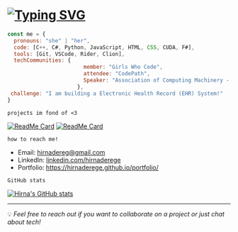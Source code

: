 # [![Typing SVG](https://readme-typing-svg.demolab.com?font=Fira+Code&pause=1000&color=000000&width=435&separator=%3C&lines=hello!+i'm+Hirna++;\))](https://git.io/typing-svg)


```javascript
const me = {
  pronouns: "she" | "her",
  code: [C++, C#, Python, JavaScript, HTML, CSS, CUDA, F#],
  tools: [Git, VSCode, Rider, Clion],
  techCommunities: {
                        member: "Girls Who Code",
                        attendee: "CodePath",
                        Speaker: "Association of Computing Machinery - SU"
                      },
 challenge: "I am building a Electronic Health Record (EHR) System!"
}
```

`projects im fond of <3`

[![ReadMe Card](https://github-readme-stats.vercel.app/api/pin/?username=hirnaderege&repo=research)](https://github.com/hirnaderege/research)
[![ReadMe Card](https://github-readme-stats.vercel.app/api/pin/?username=hirnaderege&repo=SafeChart)](https://github.com/hirnaderege/SafeChart)


`how to reach me!`

- Email: hirnadereg@gmail.com
- LinkedIn: [linkedin.com/hirnaderege](https://www.linkedin.com/in/hirna-derege-399977227/)
- Portfolio: https://hirnaderege.github.io/portfolio/

`GitHub stats`

[![Hirna's GitHub stats](https://github-readme-stats.vercel.app/api?username=hirnaderege)](https://github.com/anuraghazra/github-readme-stats)



---

💡 *Feel free to reach out if you want to collaborate on a project or just chat about tech!*

